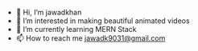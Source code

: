 - 👋 Hi, I’m jawadkhan 
- 👀 I’m interested in making beautiful animated videos
- 🌱 I’m currently learning MERN Stack
- 📫 How to reach me jawadk9031@gmail.com

<!---
jawad933/jawad933 is a ✨ special ✨ repository because its `README.md` (this file) appears on your GitHub profile.
You can click the Preview link to take a look at your changes.
--->
